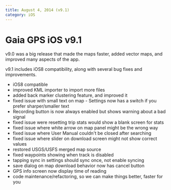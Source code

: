 ```yaml
---
title: August 4, 2014 (v9.1)
category: iOS
---
```


# Gaia GPS iOS v9.1

v9.0 was a big release that made the maps faster, added vector maps, and improved many aspects of the app.

v9.1 includes iOS8 compatibility, along with several bug fixes and improvements.
* iOS8 compatible
* improved KML importer to import more files
* added back marker clustering feature, and improved it
* fixed issue with small text on map - Settings now has a switch if you prefer sharper/smaller text
* Recording button is now always enabled but shows  warning about a bad signal
* fixed issue were resetting trip stats would show a blank screen for stats
* fixed issue where white arrow on map panel might be the wrong way
* fixed issue where User Manual couldn't be closed after searching
* fixed issue where slider on download screen might not show correct values
* restored USGS/USFS merged map source
* fixed waypoints showing when track is disabled
* tapping sync in settings should sync once, not enable syncing
* save dialog on map download behavior now has cancel button
* GPS info screen now display time of reading
* code maintenance/refactoring, so we can make things better, faster for you
